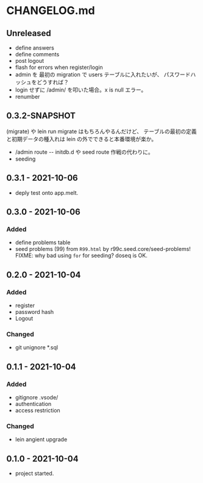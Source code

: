 # CHANGELOG.md

## Unreleased
* define answers
* define comments
* post logout
* flash for errors when register/login
* admin を 最初の migration で users テーブルに入れたいが、
  パスワードハッシュをどうすれば？
* login せずに /admin/ を叩いた場合。x is null エラー。
* renumber

## 0.3.2-SNAPSHOT
(migrate) や lein run migrate はもちろんやるんだけど、
テーブルの最初の定義と初期データの種入れは lein の外でできると本番環境が楽か。
* /admin route -- initdb.d や seed route 作戦の代わりに。
* seeding

## 0.3.1 - 2021-10-06
* deply test onto app.melt.

## 0.3.0 - 2021-10-06

### Added
* define problems table
* seed problems (99) from `R99.html` by r99c.seed.core/seed-problems!
  FIXME: why bad using `for` for seeding? doseq is OK.

## 0.2.0 - 2021-10-04
### Added
* register
* password hash
* Logout
### Changed
* git unignore *.sql


## 0.1.1 - 2021-10-04
### Added
* gitignore .vsode/
* authentication
* access restriction

### Changed
* lein angient upgrade


## 0.1.0 - 2021-10-04
* project started.
